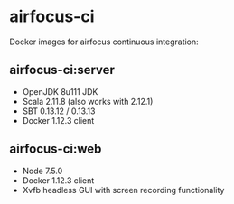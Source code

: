 # airfocus-ci

Docker images for airfocus continuous integration:

## airfocus-ci:server

* OpenJDK 8u111 JDK
* Scala 2.11.8 (also works with 2.12.1)
* SBT 0.13.12 / 0.13.13
* Docker 1.12.3 client

## airfocus-ci:web

* Node 7.5.0
* Docker 1.12.3 client
* Xvfb headless GUI with screen recording functionality

